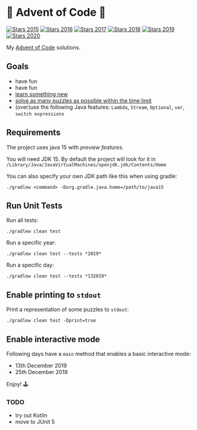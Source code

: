 # 🎄 Advent of Code 🎅

[![Stars 2015](https://img.shields.io/static/v1?label=2015&message=28*&color=yellow)](https://adventofcode.com/2015)
[![Stars 2016](https://img.shields.io/static/v1?label=2016&message=20*&color=yellow)](https://adventofcode.com/2016)
[![Stars 2017](https://img.shields.io/static/v1?label=2017&message=20*&color=yellow)](https://adventofcode.com/2017)
[![Stars 2018](https://img.shields.io/static/v1?label=2018&message=50*&color=green)](https://adventofcode.com/2018)
[![Stars 2019](https://img.shields.io/static/v1?label=2019&message=50*&color=green)](https://adventofcode.com/2019)
[![Stars 2020](https://img.shields.io/static/v1?label=2020&message=50*&color=green)](https://adventofcode.com/2020)

My [Advent of Code](https://adventofcode.com/) solutions.


## Goals
- have fun
- have fun
- [learn something new](topics/index.md)
- [solve as many puzzles as possible within the time limit](https://www.reddit.com/r/adventofcode/comments/7m9mg8/all_years_all_days_solve_them_within_the_time/)
- (over)use the following Java features: `Lambda`, `Stream`, `Optional`, `var`, `switch expressions`


## Requirements
The project uses java 15 with *preview features*.

You will need JDK 15. By default the project will look for it in `/Library/Java/JavaVirtualMachines/openjdk.jdk/Contents/Home`

You can also specify your own JDK path like this when using gradle:

`./gradlew <command> -Dorg.gradle.java.home=/path/to/java15`

## Run Unit Tests
Run all tests:

`./gradlew clean test`

Run a specific year:

`./gradlew clean test --tests *2019*`

Run a specific day:

`./gradlew clean test --tests *132019*`


## Enable printing to `stdout`
Print a representation of some puzzles to `stdout`:

`./gradlew clean test -Dprint=true`


## Enable interactive mode
Following days have a `main` method that enables a basic interactive mode:
- 13th December 2019
- 25th December 2019

Enjoy! 🕹️

### TODO
- try out Kotlin
- move to JUnit 5
